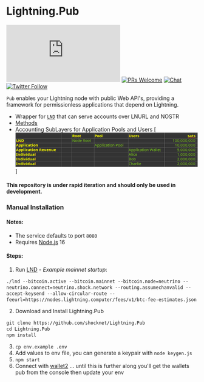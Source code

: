 # Lightning.Pub

![GitHub last commit](https://img.shields.io/github/last-commit/shocknet/Lightning.Pub?style=flat-square)
[![PRs Welcome](https://img.shields.io/badge/PRs-welcome-brightgreen.svg?style=flat-square)](http://makeapullrequest.com) 
[![Chat](https://img.shields.io/badge/chat-on%20Telegram-blue?style=flat-square)](https://t.me/ShockBTC)
[![Twitter Follow](https://img.shields.io/twitter/follow/ShockBTC?style=flat-square)](https://twitter.com/ShockBTC)

<p></p>

`Pub` enables your Lightning node with public Web API's, providing a framework for permissionless applications that depend on Lightning. 
- Wrapper for [`LND`](https://github.com/lightningnetwork/lnd/releases) that can serve accounts over LNURL and NOSTR
- [Methods](https://github.com/shocknet/Lightning.Pub/blob/master/proto/autogenerated/client.md)
- Accounting SubLayers for Application Pools and Users [![Accounts](https://github.com/shocknet/Lightning.Pub/raw/master/accounting_layers.png)] 

#### This repository is under rapid iteration and should only be used in development.


### Manual Installation
#### Notes:
* The service defaults to port `8080` 
* Requires [Node.js](https://nodejs.org) 16

#### Steps:
1) Run [LND](https://github.com/lightningnetwork/lnd/releases) - *Example mainnet startup*:

 ```
 ./lnd --bitcoin.active --bitcoin.mainnet --bitcoin.node=neutrino --neutrino.connect=neutrino.shock.network --routing.assumechanvalid --accept-keysend --allow-circular-route --feeurl=https://nodes.lightning.computer/fees/v1/btc-fee-estimates.json
 ```


2) Download and Install Lightning.Pub

```
git clone https://github.com/shocknet/Lightning.Pub
cd Lightning.Pub
npm install
```

3) `cp env.example .env`
4) Add values to env file, you can generate a keypair with `node keygen.js` 
5) `npm start`
6) Connect with [wallet2](https://github.com/shocknet/wallet2) ... until this is further along you'll get the wallets pub from the console then update your env


